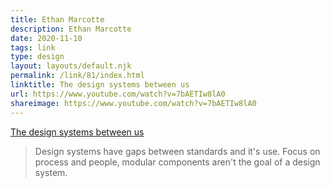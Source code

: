 ```yaml
---
title: Ethan Marcotte
description: Ethan Marcotte
date: 2020-11-10
tags: link
type: design
layout: layouts/default.njk
permalink: /link/81/index.html
linktitle: The design systems between us
url: https://www.youtube.com/watch?v=7bAETIw8lA0
shareimage: https://www.youtube.com/watch?v=7bAETIw8lA0
---
```


[The design systems between us](https://www.youtube.com/watch?v=7bAETIw8lA0)

> Design systems have gaps between standards and it's use. Focus on process and people, modular components aren't the goal of a design system.
